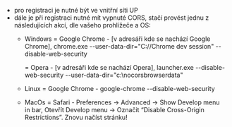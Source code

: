 - pro registraci je nutné být ve vnitřní síti UP
 - dále je při registraci nutné mít vypnuté CORS, stačí provést jednu z následujících akcí, dle vašeho prohlížeče a OS:
	- Windows
	   = Google Chrome - [v adresáři kde se nachází Google Chrome], chrome.exe --user-data-dir="C://Chrome dev session" --disable-web-security
	
	   = Opera - [v adresáři kde se nachází Opera], launcher.exe --disable-web-security --user-data-dir="c:\nocorsbrowserdata"

	- Linux
	   = Google Chrome - google-chrome --disable-web-security

	- MacOs
	   = Safari - Preferences -> Advanced -> Show Develop menu in bar, Otevřít Develop menu -> Označit “Disable Cross-Origin Restrictions”. Znovu načíst stránku!
